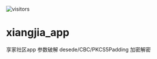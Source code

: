 ![visitors](https://visitor-badge.glitch.me/badge?page_id=intAV.xiangjia_app)

# xiangjia_app
享家社区app 参数破解 desede/CBC/PKCS5Padding 加密解密

